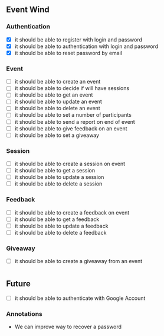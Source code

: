 ## Event Wind

### Authentication

- [x] it should be able to register with login and password
- [x] it should be able to authentication with login and password
- [x] it should be able to reset password by email

### Event

- [ ] it should be able to create an event
- [ ] it should be able to decide if will have sessions
- [ ] it should be able to get an event
- [ ] it should be able to update an event
- [ ] it should be able to delete an event
- [ ] it should be able to set a number of participants
- [ ] it should be able to send a report on end of event
- [ ] it should be able to give feedback on an event
- [ ] it should be able to set a giveaway

### Session

- [ ] it should be able to create a session on event
- [ ] it should be able to get a session
- [ ] it should be able to update a session
- [ ] it should be able to delete a session

### Feedback

- [ ] it should be able to create a feedback on event
- [ ] it should be able to get a feedback
- [ ] it should be able to update a feedback
- [ ] it should be able to delete a feedback

### Giveaway

- [ ] it should be able to create a giveaway from an event


#

## Future

- [ ] it should be able to authenticate with Google Account



### Annotations
- We can improve way to recover a password

